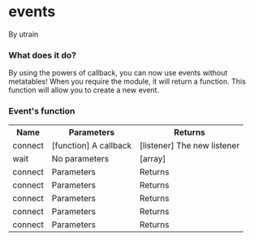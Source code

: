 <h1> events </h1>
By utrain

<h3> What does it do? </h3>
By using the powers of callback, you can now use events without metatables! When you require the module, it will return a function. This function will allow you to create a new event.

<h3> Event's function </h3>
<table>
	<tr>
		<th>Name</th>
		<th>Parameters</th>
		<th>Returns</th>
	</tr>
	<tr>
		<td>connect</td>
		<td>[function] A callback</td>
		<td>[listener] The new listener</td>
	</tr>
	<tr>
		<td>wait</td>
		<td>No parameters</td>
		<td>[array]</td>
	</tr>
	<tr>
		<td>connect</td>
		<td>Parameters</td>
		<td>Returns</td>
	</tr>
	<tr>
		<td>connect</td>
		<td>Parameters</td>
		<td>Returns</td>
	</tr>
	<tr>
		<td>connect</td>
		<td>Parameters</td>
		<td>Returns</td>
	</tr>
	<tr>
		<td>connect</td>
		<td>Parameters</td>
		<td>Returns</td>
	</tr>
	<tr>
		<td>connect</td>
		<td>Parameters</td>
		<td>Returns</td>
	</tr>
</table>
